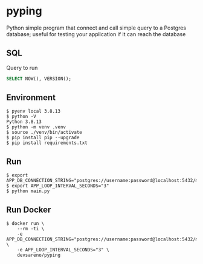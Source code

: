 # pyping
Python simple program that connect and call simple query to a Postgres database; useful for testing your application if it can reach the database

## SQL
Query to run
```sql
SELECT NOW(), VERSION();
```

## Environment
```shell
$ pyenv local 3.8.13
$ python -V
Python 3.8.13
$ python -m venv .venv
$ source ./venv/bin/activate
$ pip install pip --upgrade
$ pip install requirements.txt
```

## Run
```shell
$ export APP_DB_CONNECTION_STRING="postgres://username:password@localhost:5432/mydb"
$ export APP_LOOP_INTERVAL_SECONDS="3"
$ python main.py
```

## Run Docker
```shell
$ docker run \
    --rm -ti \
    -e APP_DB_CONNECTION_STRING="postgres://username:password@localhost:5432/mydb" \
    -e APP_LOOP_INTERVAL_SECONDS="3" \
    devsareno/pyping
```
